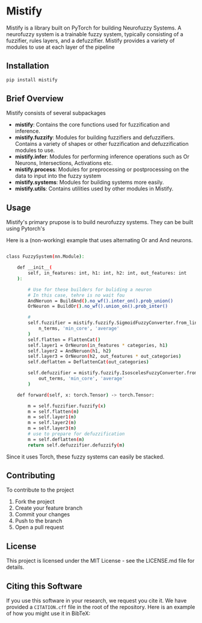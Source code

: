 # Mistify

Mistify is a library built on PyTorch for building Neurofuzzy Systems. A neurofuzzy system is a trainable fuzzy system, typically consisting of a fuzzifier, rules layers, and a defuzzifier. Mistify provides a variety of modules to use at each layer of the pipeline 

## Installation

```bash
pip install mistify
```

## Brief Overview

Mistify consists of several subpackages

- **mistify**: Contains the core functions used for fuzzification and inference.
- **mistify.fuzzify**: Modules for building fuzzifiers and defuzzifiers. Contains a variety of shapes or other fuzzification and defuzzification modules to use.
- **mistify.infer**: Modules for performing inference operations such as Or Neurons, Intersections, Activations etc.
- **mistify.process**: Modules for preprocessing or postprocessing on the data to input into the fuzzy system
- **mistify.systems**: Modules for building systems more easily.
- **mistify.utils**: Contains utilities used by other modules in Mistify. 

## Usage

Mistify's primary prupose is to build neurofuzzy systems. They can be built using Pytorch's 

Here is a (non-working) example that uses alternating Or and And neurons.
```bash

class FuzzySystem(nn.Module):

    def __init__(
        self, in_features: int, h1: int, h2: int, out_features: int
    ):

        # Use for these builders for buliding a neuron
        # In this case, tehre is no wait fou
        AndNeruon = BuildAnd().no_wf().inter_on().prob_union()
        OrNeuron = BuildOr().no_wf().union_on().prob_inter()

        # 
        self.fuzzifier = mistify.fuzzify.SigmoidFuzzyConverter.from_linspace(
            n_terms, 'min_core', 'average'
        )
        self.flatten = FlattenCat()
        self.layer1 = OrNeuron(in_features * categories, h1)
        self.layer2 = AndNeruon(h1, h2)
        self.layer3 = OrNeuron(h2, out_features * out_categories)
        self.deflatten = DeflattenCat(out_categories)

        self.defuzzifier = mistify.fuzzify.IsoscelesFuzzyConverter.from_linspace(
            out_terms, 'min_core', 'average'
        )

    def forward(self, x: torch.Tensor) -> torch.Tensor:

        m = self.fuzzifier.fuzzify(x)
        m = self.flatten(m)
        m = self.layer1(m)
        m = self.layer2(m)
        m = self.layer3(m)
        # use to prepare for defuzzification
        m = self.deflatten(m)
        return self.defuzzifier.defuzzify(m)

```

Since it uses Torch, these fuzzy systems can easily be stacked. 


## Contributing

To contribute to the project

1. Fork the project
2. Create your feature branch
3. Commit your changes
4. Push to the branch
5. Open a pull request

## License

This project is licensed under the MIT License - see the LICENSE.md file for details.

## Citing this Software

If you use this software in your research, we request you cite it. We have provided a `CITATION.cff` file in the root of the repository. Here is an example of how you might use it in BibTeX:
